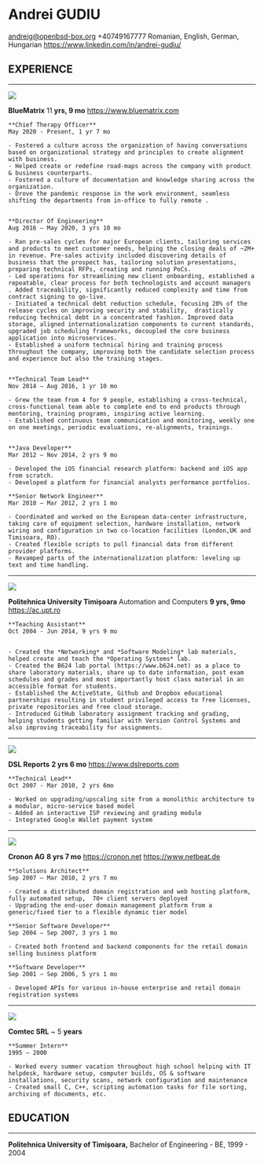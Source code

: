 # Andrei GUDIU
andreig@openbsd-box.org
+40749167777
Romanian, English, German, Hungarian
https://www.linkedin.com/in/andrei-gudiu/


## EXPERIENCE
----------


![](https://paper-attachments.dropbox.com/s_D7AE016DE281AA8DB3281CBA5354116B051D9F944522D1C245C69A63FF7474CD_1636643496525_bmlogo_100.png)


**BlueMatrix**
11 **yrs, 9 mo**
https://www.bluematrix.com



    
    **Chief Therapy Officer** 
    May 2020 - Present, 1 yr 7 mo
    
    - Fostered a culture across the organization of having conversations based on organizational strategy and principles to create alignment with business.
    - Helped create or redefine road-maps across the company with product & business counterparts.
    - Fostered a culture of documentation and knowledge sharing across the organization.
    - Drove the pandemic response in the work environment, seamless shifting the departments from in-office to fully remote .


    **Director Of Engineering**
    Aug 2016 – May 2020, 3 yrs 10 mo
    
    - Ran pre-sales cycles for major European clients, tailoring services and products to meet customer needs, helping the closing deals of ~2M+ in revenue. Pre-sales activity included discovering details of business that the prospect has, tailoring solution presentations, preparing technical RFPs, creating and running PoCs.
    - Led operations for streamlining new client onboarding, established a repeatable, clear process for both technologists and account managers . Added traceability, significantly reduced complexity and time from contract signing to go-live. 
    - Initiated a technical debt reduction schedule, focusing 20% of the release cycles on improving security and stability,  drastically reducing technical debt in a concentrated fashion. Improved data storage, aligned internationalization components to current standards, upgraded job scheduling frameworks, decoupled the core business application into microservices.
    - Established a uniform technical hiring and training process throughout the company, improving both the candidate selection process and experience but also the training stages.


    **Technical Team Lead**
    Nov 2014 – Aug 2016, 1 yr 10 mo
    
    - Grew the team from 4 for 9 people, establishing a cross-technical, cross-functional team able to complete end to end products through mentoring, training programs, inspiring active learning.
    - Established continuous team communication and monitoring, weekly one on one meetings, periodic evaluations, re-alignments, trainings. 


    **Java Developer**
    Mar 2012 – Nov 2014, 2 yrs 9 mo
    
    - Developed the iOS financial research platform: backend and iOS app from scratch.
    - Developed a platform for financial analysts performance portfolios.
    
    **Senior Network Engineer**
    Mar 2010 – Mar 2012, 2 yrs 1 mo
    
    - Coordinated and worked on the European data-center infrastructure, taking care of equipment selection, hardware installation, network wiring and configuration in two co-location facilities (London,UK and Timisoara, RO).
    - Created flexible scripts to pull financial data from different provider platforms. 
    - Revamped parts of the internationalization platform: leveling up text and time handling. 
----------
![](https://paper-attachments.dropbox.com/s_D7AE016DE281AA8DB3281CBA5354116B051D9F944522D1C245C69A63FF7474CD_1636642498498_upt.png)


**Politehnica University Timișoara**
Automation and Computers
**9 yrs, 9mo**
https://ac.upt.ro



    **Teaching Assistant**
    Oct 2004 - Jun 2014, 9 yrs 9 mo


    - Created the *Networking* and *Software Modeling* lab materials, helped create and teach the *Operating Systems* lab.
    - Created the B624 lab portal (https://www.b624.net) as a place to share laboratory materials, share up to date information, post exam schedules and grades and most importantly host class material in an accessible format for students. 
    - Established the ActiveState, Github and Dropbox educational partnerships resulting in student privileged access to free licenses, private repositories and free cloud storage.
    - Introduced GitHub laboratory assignment tracking and grading, helping students getting familiar with Version Control Systems and also improving traceability for assignments. 
----------
![](https://paper-attachments.dropbox.com/s_D7AE016DE281AA8DB3281CBA5354116B051D9F944522D1C245C69A63FF7474CD_1578435974832_0.png)


**DSL Reports** 
**2 yrs 6 mo**
https://www.dslreports.com



    **Technical Lead**
    Oct 2007 - Mar 2010, 2 yrs 6mo
    
    - Worked on upgrading/upscaling site from a monolithic architecture to a modular, micro-service based model
    - Added an interactive ISP reviewing and grading module
    - Integrated Google Wallet payment system
----------
![](https://paper-attachments.dropbox.com/s_D7AE016DE281AA8DB3281CBA5354116B051D9F944522D1C245C69A63FF7474CD_1578645609933_0.png)


**Cronon AG**
**8 yrs 7 mo**
https://cronon.net
https://www.netbeat.de


    
    **Solutions Architect**
    Sep 2007 – Mar 2010, 2 yrs 7 mo
    
    - Created a distributed domain registration and web hosting platform, fully automated setup,  70+ client servers deployed
    - Upgrading the end-user domain management platform from a generic/fixed tier to a flexible dynamic tier model
    
    **Senior Software Developer**
    Sep 2004 – Sep 2007, 3 yrs 1 mo
    
    - Created both frontend and backend components for the retail domain selling business platform
    
    **Software Developer**
    Sep 2001 – Sep 2006, 5 yrs 1 mo
    
    - Developed APIs for various in-house enterprise and retail domain registration systems
    
----------
![](https://paper-attachments.dropbox.com/s_D7AE016DE281AA8DB3281CBA5354116B051D9F944522D1C245C69A63FF7474CD_1636643748568_comtec.png)


**Comtec SRL**
~ 5 **years**




    **Summer Intern**
    1995 – 2000
    
    - Worked every summer vacation throughout high school helping with IT helpdesk, hardware setup, computer builds, OS & software installations, security scans, network configuration and maintenance
    - Created small C, C++, scripting automation tasks for file sorting, archiving of documents, etc.



## EDUCATION
----------

**Politehnica University of Timișoara,** Bachelor of Engineering - BE, 1999 - 2004
